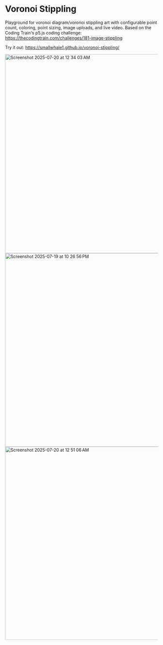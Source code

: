 # Voronoi Stippling

Playground for voronoi diagram/voronoi stippling art with configurable point count, coloring, point sizing, image uploads, and live video. Based on the Coding Train's p5.js coding challenge:
https://thecodingtrain.com/challenges/181-image-stippling

Try it out:
https://smallwhale1.github.io/voronoi-stippling/

<img width="864" height="654" alt="Screenshot 2025-07-20 at 12 34 03 AM" src="https://github.com/user-attachments/assets/d1ae3ca0-6313-4131-8e6d-21d2c7db78c5" />
<img width="850" height="636" alt="Screenshot 2025-07-19 at 10 26 56 PM" src="https://github.com/user-attachments/assets/bfaad988-81a2-441a-91b1-b730482ebbb3" />
<img width="863" height="635" alt="Screenshot 2025-07-20 at 12 51 06 AM" src="https://github.com/user-attachments/assets/9e17e37c-48a6-48df-ac57-fa5a10d48ca9" />
